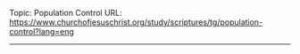 Topic: Population Control
URL: https://www.churchofjesuschrist.org/study/scriptures/tg/population-control?lang=eng

---

